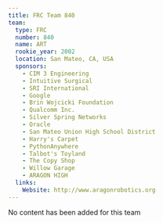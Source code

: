 ```yaml
---
title: FRC Team 840
team:
  type: FRC
  number: 840
  name: ART
  rookie_year: 2002
  location: San Mateo, CA, USA
  sponsors:
    - CIM 3 Engineering
    - Intuitive Surgical
    - SRI International
    - Google
    - Brin Wojcicki Foundation
    - Qualcomm Inc.
    - Silver Spring Networks
    - Oracle
    - San Mateo Union High School District
    - Harry's Carpet
    - PythonAnywhere
    - Talbot's Toyland
    - The Copy Shop
    - Willow Garage
    - ARAGON HIGH
  links:
    Website: http://www.aragonrobotics.org
---
```

No content has been added for this team